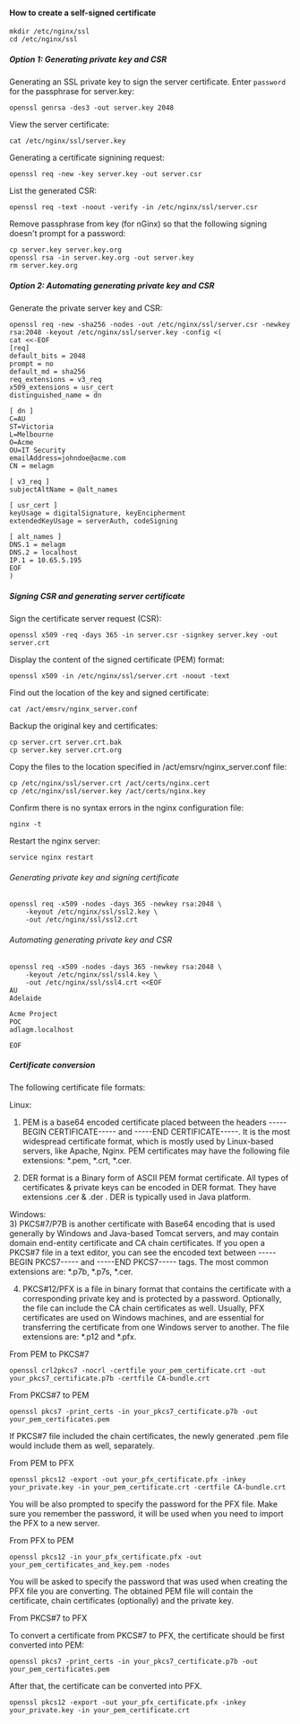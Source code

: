 #### How to create a self-signed certificate

```
mkdir /etc/nginx/ssl
cd /etc/nginx/ssl
```

##### Option 1: Generating private key and CSR
Generating an SSL private key to sign the server certificate. Enter `password` for the passphrase for server.key:
```
openssl genrsa -des3 -out server.key 2048
```

View the server certificate:
```
cat /etc/nginx/ssl/server.key
```

Generating a certificate signining request:
```
openssl req -new -key server.key -out server.csr
```

List the generated CSR:
```
openssl req -text -noout -verify -in /etc/nginx/ssl/server.csr
```

Remove passphrase from key (for nGinx) so that the following signing doesn't prompt for a password:
```
cp server.key server.key.org
openssl rsa -in server.key.org -out server.key
rm server.key.org
```

##### Option 2: Automating generating private key and CSR

Generate the private server key and CSR:
```
openssl req -new -sha256 -nodes -out /etc/nginx/ssl/server.csr -newkey rsa:2048 -keyout /etc/nginx/ssl/server.key -config <(
cat <<-EOF
[req]
default_bits = 2048
prompt = no
default_md = sha256
req_extensions = v3_req
x509_extensions = usr_cert
distinguished_name = dn
 
[ dn ]
C=AU
ST=Victoria
L=Melbourne
O=Acme
OU=IT Security
emailAddress=johndoe@acme.com
CN = melagm
 
[ v3_req ]
subjectAltName = @alt_names

[ usr_cert ]
keyUsage = digitalSignature, keyEncipherment
extendedKeyUsage = serverAuth, codeSigning

[ alt_names ]
DNS.1 = melagm
DNS.2 = localhost
IP.1 = 10.65.5.195
EOF
)
```

##### Signing CSR and generating server certificate

Sign the certificate server request (CSR):
```
openssl x509 -req -days 365 -in server.csr -signkey server.key -out server.crt
```

Display the content of the signed certificate (PEM) format:
```
openssl x509 -in /etc/nginx/ssl/server.crt -noout -text
```

Find out the location of the key and signed certificate:
```
cat /act/emsrv/nginx_server.conf
```

Backup the original key and certificates:
```
cp server.crt server.crt.bak
cp server.key server.crt.org
```

Copy the files to the location specified in /act/emsrv/nginx_server.conf file:
```
cp /etc/nginx/ssl/server.crt /act/certs/nginx.cert
cp /etc/nginx/ssl/server.key /act/certs/nginx.key
```

Confirm there is no syntax errors in the nginx configuration file:
```
nginx -t
```

Restart the nginx server:
```
service nginx restart
```

###### Generating private key and signing certificate
```
openssl req -x509 -nodes -days 365 -newkey rsa:2048 \
    -keyout /etc/nginx/ssl/ssl2.key \
    -out /etc/nginx/ssl/ssl2.crt
```

###### Automating generating private key and CSR
```
openssl req -x509 -nodes -days 365 -newkey rsa:2048 \
    -keyout /etc/nginx/ssl/ssl4.key \
    -out /etc/nginx/ssl/ssl4.crt <<EOF
AU
Adelaide

Acme Project
POC
adlagm.localhost

EOF
```


##### Certificate conversion

The following certificate file formats:

Linux:  
1) PEM is a base64 encoded certificate placed between the headers -----BEGIN CERTIFICATE----- and -----END CERTIFICATE-----. It is the most widespread certificate format, which is mostly used by Linux-based servers, like Apache, Nginx. PEM certificates may have the following file extensions: *.pem, *.crt, *.cer.   
  
2) DER format is a Binary form of ASCII PEM format certificate. All types of certificates & private keys can be encoded in DER format. They have extensions .cer & .der . DER is typically used in Java platform.  
  
Windows:  
3) PKCS#7/P7B is another certificate with Base64 encoding that is used generally by Windows and Java-based Tomcat servers, and may contain domain end-entity certificate and CA chain certificates. If you open a PKCS#7 file in a text editor, you can see the encoded text between -----BEGIN PKCS7----- and -----END PKCS7----- tags. The most common extensions are: *.p7b, *.p7s, *.cer.  
  
4) PKCS#12/PFX is a file in binary format that contains the certificate with a corresponding private key and is protected by a password. Optionally, the file can include the CA chain certificates as well. Usually, PFX certificates are used on Windows machines, and are essential for transferring the certificate from one Windows server to another. The file extensions are: *.p12 and *.pfx.  
  

From PEM to PKCS#7
```
openssl crl2pkcs7 -nocrl -certfile your_pem_certificate.crt -out your_pkcs7_certificate.p7b -certfile CA-bundle.crt
```

From PKCS#7 to PEM
```
openssl pkcs7 -print_certs -in your_pkcs7_certificate.p7b -out your_pem_certificates.pem
```

If PKCS#7 file included the chain certificates, the newly generated .pem file would include them as well, separately.

From PEM to PFX
```
openssl pkcs12 -export -out your_pfx_certificate.pfx -inkey your_private.key -in your_pem_certificate.crt -certfile CA-bundle.crt
```

You will be also prompted to specify the password for the PFX file. Make sure you remember the password, it will be used when you need to import the PFX to a new server.

From PFX to PEM
```
openssl pkcs12 -in your_pfx_certificate.pfx -out your_pem_certificates_and_key.pem -nodes
```

You will be asked to specify the password that was used when creating the PFX file you are converting. The obtained PEM file will contain the certificate, chain certificates (optionally) and the private key.

From PKCS#7 to PFX

To convert a certificate from PKCS#7 to PFX, the certificate should be first converted into PEM:
```
openssl pkcs7 -print_certs -in your_pkcs7_certificate.p7b -out your_pem_certificates.pem
```

After that, the certificate can be converted into PFX.
```
openssl pkcs12 -export -out your_pfx_certificate.pfx -inkey your_private.key -in your_pem_certificate.crt
```
